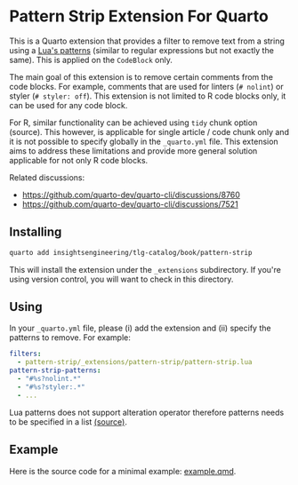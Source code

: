 # Pattern Strip Extension For Quarto

This is a Quarto extension that provides a filter to remove text from a string using a [Lua's patterns](https://www.lua.org/manual/5.4/manual.html#6.4.1) (similar to regular expressions but not exactly the same). This is applied on the `CodeBlock` only.

The main goal of this extension is to remove certain comments from the code blocks. For example, comments that are used for linters (`# nolint`) or styler (`# styler: off`).
This extension is not limited to R code blocks only, it can be used for any code block.

For R, similar functionality can be achieved using `tidy` chunk option (source). This however, is applicable for single article / code chunk only and it is not possible to specify globally in the `_quarto.yml` file. This extension aims to address these limitations and provide more general solution applicable for not only R code blocks.

Related discussions:
* https://github.com/quarto-dev/quarto-cli/discussions/8760
* https://github.com/quarto-dev/quarto-cli/discussions/7521

## Installing

```bash
quarto add insightsengineering/tlg-catalog/book/pattern-strip
```

This will install the extension under the `_extensions` subdirectory.
If you're using version control, you will want to check in this directory.

## Using

In your `_quarto.yml` file, please (i) add the extension and (ii) specify the patterns to remove. For example:

```yaml
filters:
  - pattern-strip/_extensions/pattern-strip/pattern-strip.lua
pattern-strip-patterns:
  - "#%s?nolint.*"
  - "#%s?styler:.*"
  - ...
```

Lua patterns does not support alteration operator therefore patterns needs to be specified in a list [(source)](https://stackoverflow.com/questions/10438358/what-is-the-alternation-operator-in-lua-patterns).

## Example

Here is the source code for a minimal example: [example.qmd](example.qmd).
